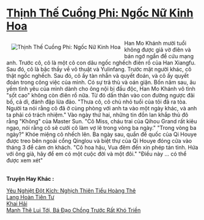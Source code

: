 <a href="https://truyentiki.com/thinh-the-cuong-phi-ngoc-nu-kinh-hoa.31524/" title="Thịnh Thế Cuồng Phi: Ngốc Nữ Kinh Hoa"><h1>Thịnh Thế Cuồng Phi: Ngốc Nữ Kinh Hoa</h1></a><div style="display:table"><img align="right" style="float: left; padding: 10px;" src="https://truyentiki.com/a/img/str/src/31524.jpg" alt="Thịnh Thế Cuồng Phi: Ngốc Nữ Kinh Hoa">Han Mo Khánh mười tuổi không được giả vờ điên và bán ngớ ngẩn để cứu mạng anh. Trước cô, cô là một cô con dâu ngốc nghếch điên rồ của Han Xiangfu. Sau đó, cô là bậc thầy về võ thuật và Yulinfang. Trước mặt người khác, cô thật ngốc nghếch. Sau đó, cô ấy tàn nhẫn và quyết đoán, và cô ấy quyết đoán trong công việc của mình. Có sự trả thù và oán giận. Bốn năm sau, âu yếm tình yêu của mình dành cho ông nội bị đầu độc, Han Mo Khánh vô tình "sốt cao" không còn điên rồ nữa. Từ đó dấn thân vào con đường ngược đãi bố, cả dì, đánh đập lừa đảo. "Thưa cô, cô chủ nhỏ tuổi của tôi đã ra tòa. Người ta nói rằng cô đã ở cùng phòng với anh ta vào một ngày khác, và anh ta phải có trách nhiệm." Vào ngày thứ hai, những tin đồn lan khắp thủ đô rằng "Không" của Master Sun. "Cô Miss, cháu trai của Qihou Grand rất kiêu ngạo, nói rằng cô sẽ cưới cô làm vợ lẽ trong vòng ba ngày." "Trong vòng ba ngày?" Khóe miệng cô nhếch lên. Ba ngày sau, quần đế quốc của Qi Houye được treo bên ngoài cổng Qinglou và biệt thự của Qi Houye đóng cửa vào tháng 3 để cảm ơn khách. "Cô hoa hậu, Vua đêm đến xin phép tán tỉnh. Hứa với ông già, hãy để em có một cuộc đời và một đôi." "Điều này ... có thể được xem xét"</div><p><br><b>Truyện Hay Khác :</b></p><a href="https://truyentiki.com/yeu-nghiet-dot-kich-nghich-thien-tieu-hoang-the.31523/" alt="Yêu Nghiệt Đột Kích: Nghịch Thiên Tiểu Hoàng Thê">Yêu Nghiệt Đột Kích: Nghịch Thiên Tiểu Hoàng Thê</a><br/><a href="https://github.com/nownovels/truyenhay/tree/master/truyenhay/30367/README.md" alt="Lang Hoàn Tiên Tư">Lang Hoàn Tiên Tư</a><br/><a href="https://truyencv2020.blogspot.com/2020/06/khai-hai.html" alt="Khai Hải">Khai Hải</a><br/><a href="https://truyentiki.wordpress.com/2020/06/08/manh-the-lui-toi-ba-dao-chong-truoc-rat-kho-trien/" alt="Manh Thê Lui Tới, Bá Đạo Chồng Trước Rất Khó Triền">Manh Thê Lui Tới, Bá Đạo Chồng Trước Rất Khó Triền</a><br/>